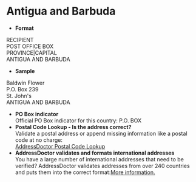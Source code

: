 Antigua and Barbuda
===================

- **Format**

RECIPIENT  
POST OFFICE BOX   
PROVINCE|CAPITAL  
ANTIGUA AND BARBUDA
- **Sample**

Baldwin Flower  
P.O. Box 239  
St. John's  
ANTIGUA AND BARBUDA
- **PO Box indicator**  
Official PO Box indicator for this country: P.O. BOX
- **Postal Code Lookup - Is the address correct?**  
Validate a postal address or append missing information like a postal code at no charge:  
[AddressDoctor Postal Code Lookup](http://lookup.addressdoctor.com/lookup/default.aspx?lang=en&country=ATG)
- **AddressDoctor validates and formats international addresses**  
You have a large number of international addresses that need to be verified? AddressDoctor validates addresses from over 240 countries and puts them into the correct format:[More information.](index.php?id=31&L=1)